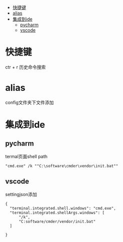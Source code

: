 - [ 快捷键](#head1)
- [ alias](#head2)
- [ 集成到ide](#head3)
	- [ pycharm](#head4)
	- [ vscode](#head5)
# <span id="head1"> 快捷键</span>

ctr + r       历史命令搜索

# <span id="head2"> alias</span>

config文件夹下文件添加







# <span id="head3"> 集成到ide</span>

## <span id="head4"> pycharm</span>

termal页面shell path

```
"cmd.exe" /k ""C:\software\cmder\vendor\init.bat""  
```



## <span id="head5"> vscode</span>

settingjson添加

```
{
  "terminal.integrated.shell.windows": "cmd.exe",
  "terminal.integrated.shellArgs.windows": [
      "/k",
      "C:software/cmder/vendor/init.bat"
  ]

}
```

